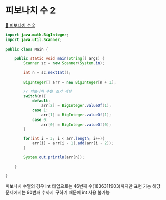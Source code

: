 # 피보나치 수 2
[:link: 피보나치 수 2](https://www.acmicpc.net/problem/2748)
```java
import java.math.BigInteger;
import java.util.Scanner;
 
public class Main {
	
	public static void main(String[] args) {
		Scanner sc = new Scanner(System.in);
		
		int n = sc.nextInt();
		
        BigInteger[] arr = new BigInteger[n + 1];
        
        // 피보나치 수열 초기 세팅
        switch(n){
            default:
                arr[2] = BigInteger.valueOf(1);
            case 1:
                arr[1] = BigInteger.valueOf(1);
            case 0:
                arr[0] = BigInteger.valueOf(0);
        }
    
        for(int i = 3; i < arr.length; i++){
            arr[i] = arr[i - 1].add(arr[i - 2]); 
        }
		
		System.out.println(arr[n]);

	}
 
}
```

피보나치 수열의 경우 int 타입으로는 46번째 수(1836311903)까지만 표현 가능
해당 문제에서는 90번째 수까지 구하기 때문에 int 사용 불가능
